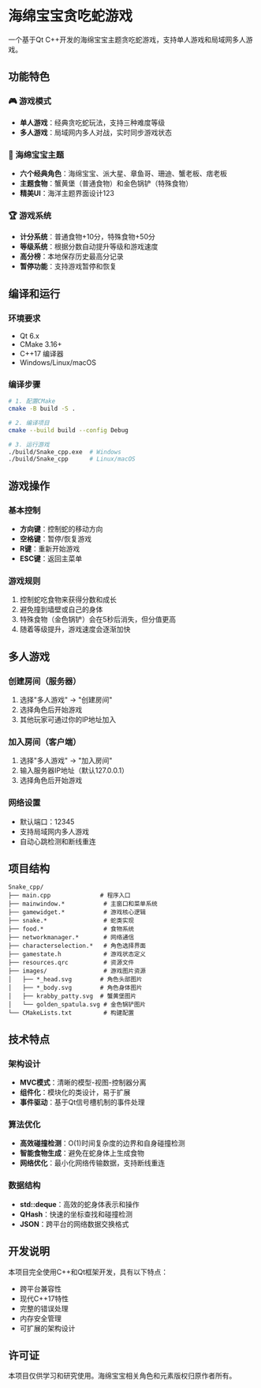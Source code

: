 # 海绵宝宝贪吃蛇游戏

一个基于Qt C++开发的海绵宝宝主题贪吃蛇游戏，支持单人游戏和局域网多人游戏。

## 功能特色

### 🎮 游戏模式
- **单人游戏**：经典贪吃蛇玩法，支持三种难度等级
- **多人游戏**：局域网内多人对战，实时同步游戏状态

### 🧽 海绵宝宝主题
- **六个经典角色**：海绵宝宝、派大星、章鱼哥、珊迪、蟹老板、痞老板
- **主题食物**：蟹黄堡（普通食物）和金色锅铲（特殊食物）
- **精美UI**：海洋主题界面设计123

### 🏆 游戏系统
- **计分系统**：普通食物+10分，特殊食物+50分
- **等级系统**：根据分数自动提升等级和游戏速度
- **高分榜**：本地保存历史最高分记录
- **暂停功能**：支持游戏暂停和恢复

## 编译和运行

### 环境要求
- Qt 6.x
- CMake 3.16+
- C++17 编译器
- Windows/Linux/macOS

### 编译步骤
```bash
# 1. 配置CMake
cmake -B build -S .

# 2. 编译项目
cmake --build build --config Debug

# 3. 运行游戏
./build/Snake_cpp.exe  # Windows
./build/Snake_cpp      # Linux/macOS
```

## 游戏操作

### 基本控制
- **方向键**：控制蛇的移动方向
- **空格键**：暂停/恢复游戏
- **R键**：重新开始游戏
- **ESC键**：返回主菜单

### 游戏规则
1. 控制蛇吃食物来获得分数和成长
2. 避免撞到墙壁或自己的身体
3. 特殊食物（金色锅铲）会在5秒后消失，但分值更高
4. 随着等级提升，游戏速度会逐渐加快

## 多人游戏

### 创建房间（服务器）
1. 选择"多人游戏" → "创建房间"
2. 选择角色后开始游戏
3. 其他玩家可通过你的IP地址加入

### 加入房间（客户端）
1. 选择"多人游戏" → "加入房间"
2. 输入服务器IP地址（默认127.0.0.1）
3. 选择角色后开始游戏

### 网络设置
- 默认端口：12345
- 支持局域网内多人游戏
- 自动心跳检测和断线重连

## 项目结构

```
Snake_cpp/
├── main.cpp              # 程序入口
├── mainwindow.*           # 主窗口和菜单系统
├── gamewidget.*           # 游戏核心逻辑
├── snake.*                # 蛇类实现
├── food.*                 # 食物系统
├── networkmanager.*       # 网络通信
├── characterselection.*   # 角色选择界面
├── gamestate.h            # 游戏状态定义
├── resources.qrc          # 资源文件
├── images/                # 游戏图片资源
│   ├── *_head.svg        # 角色头部图片
│   ├── *_body.svg        # 角色身体图片
│   ├── krabby_patty.svg  # 蟹黄堡图片
│   └── golden_spatula.svg # 金色锅铲图片
└── CMakeLists.txt         # 构建配置
```

## 技术特点

### 架构设计
- **MVC模式**：清晰的模型-视图-控制器分离
- **组件化**：模块化的类设计，易于扩展
- **事件驱动**：基于Qt信号槽机制的事件处理

### 算法优化
- **高效碰撞检测**：O(1)时间复杂度的边界和自身碰撞检测
- **智能食物生成**：避免在蛇身体上生成食物
- **网络优化**：最小化网络传输数据，支持断线重连

### 数据结构
- **std::deque**：高效的蛇身体表示和操作
- **QHash**：快速的坐标查找和碰撞检测
- **JSON**：跨平台的网络数据交换格式

## 开发说明

本项目完全使用C++和Qt框架开发，具有以下特点：
- 跨平台兼容性
- 现代C++17特性
- 完整的错误处理
- 内存安全管理
- 可扩展的架构设计

## 许可证

本项目仅供学习和研究使用。海绵宝宝相关角色和元素版权归原作者所有。

